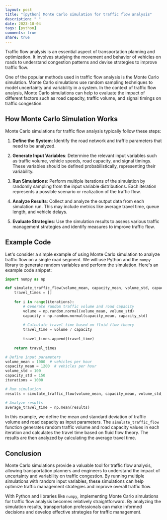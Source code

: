 ```yaml
---
layout: post
title: "[python] Monte Carlo simulation for traffic flow analysis"
description: " "
date: 2023-10-04
tags: [python]
comments: true
share: true
---
```


Traffic flow analysis is an essential aspect of transportation planning and optimization. It involves studying the movement and behavior of vehicles on roads to understand congestion patterns and devise strategies to improve traffic flow.

One of the popular methods used in traffic flow analysis is the Monte Carlo simulation. Monte Carlo simulations use random sampling techniques to model uncertainty and variability in a system. In the context of traffic flow analysis, Monte Carlo simulations can help to evaluate the impact of different factors such as road capacity, traffic volume, and signal timings on traffic congestion.

## How Monte Carlo Simulation Works

Monte Carlo simulations for traffic flow analysis typically follow these steps:

1. **Define the System**: Identify the road network and traffic parameters that need to be analyzed.

2. **Generate Input Variables**: Determine the relevant input variables such as traffic volume, vehicle speeds, road capacity, and signal timings. These variables should be defined probabilistically, representing their variability.

3. **Run Simulations**: Perform multiple iterations of the simulation by randomly sampling from the input variable distributions. Each iteration represents a possible scenario or realization of the traffic flow.

4. **Analyze Results**: Collect and analyze the output data from each simulation run. This may include metrics like average travel time, queue length, and vehicle delays.

5. **Evaluate Strategies**: Use the simulation results to assess various traffic management strategies and identify measures to improve traffic flow.

## Example Code

Let's consider a simple example of using Monte Carlo simulation to analyze traffic flow on a single road segment. We will use Python and the `numpy` library to generate random variables and perform the simulation. Here's an example code snippet:

```python
import numpy as np

def simulate_traffic_flow(volume_mean, capacity_mean, volume_std, capacity_std, iterations):
    travel_times = []
    
    for i in range(iterations):
        # Generate random traffic volume and road capacity
        volume = np.random.normal(volume_mean, volume_std)
        capacity = np.random.normal(capacity_mean, capacity_std)
        
        # Calculate travel time based on fluid flow theory
        travel_time = volume / capacity
        
        travel_times.append(travel_time)
    
    return travel_times

# Define input parameters
volume_mean = 1000  # vehicles per hour
capacity_mean = 1200  # vehicles per hour
volume_std = 100
capacity_std = 150
iterations = 1000

# Run simulation
results = simulate_traffic_flow(volume_mean, capacity_mean, volume_std, capacity_std, iterations)

# Analyze results
average_travel_time = np.mean(results)
```

In this example, we define the mean and standard deviation of traffic volume and road capacity as input parameters. The `simulate_traffic_flow` function generates random traffic volume and road capacity values in each iteration and calculates the travel time based on fluid flow theory. The results are then analyzed by calculating the average travel time.

## Conclusion

Monte Carlo simulations provide a valuable tool for traffic flow analysis, allowing transportation planners and engineers to understand the impact of uncertainty and variability on traffic congestion. By running multiple simulations with random input variables, these simulations can help optimize traffic management strategies and improve overall traffic flow.

With Python and libraries like `numpy`, implementing Monte Carlo simulations for traffic flow analysis becomes relatively straightforward. By analyzing the simulation results, transportation professionals can make informed decisions and develop effective strategies for traffic management.